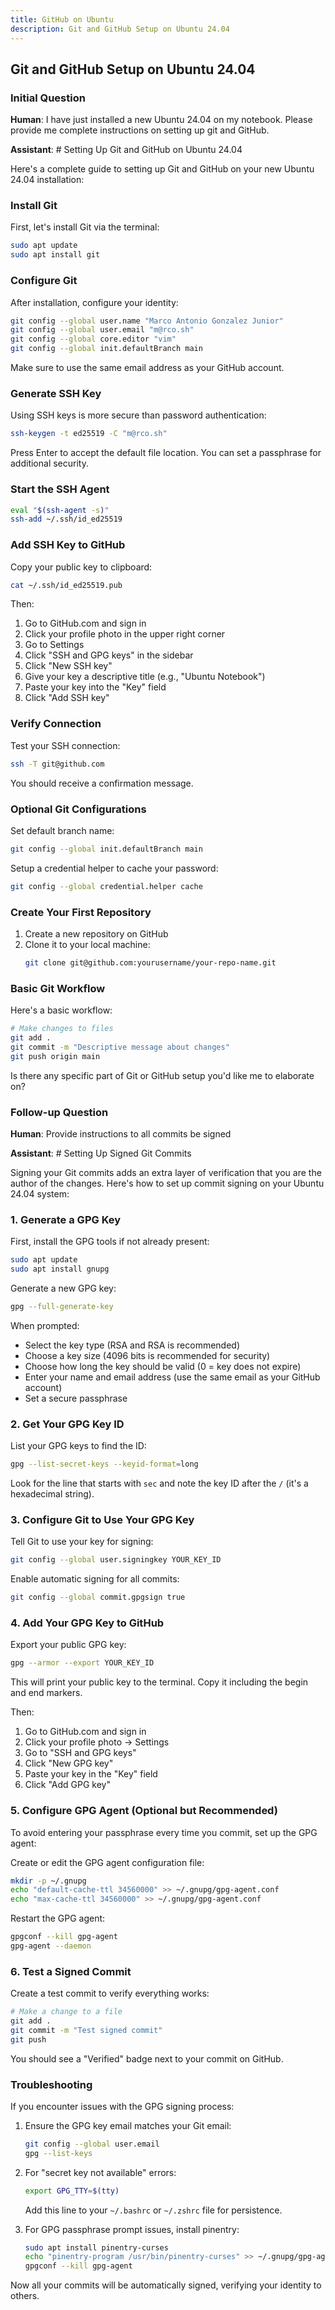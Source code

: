 ```yaml
---
title: GitHub on Ubuntu
description: Git and GitHub Setup on Ubuntu 24.04
---
```


## Git and GitHub Setup on Ubuntu 24.04

### Initial Question
**Human**: I have just installed a new Ubuntu 24.04 on my notebook. Please provide me complete instructions on setting up git and GitHub.

**Assistant**: # Setting Up Git and GitHub on Ubuntu 24.04

Here's a complete guide to setting up Git and GitHub on your new Ubuntu 24.04 installation:

### Install Git

First, let's install Git via the terminal:

```bash
sudo apt update
sudo apt install git
```

### Configure Git

After installation, configure your identity:

```bash
git config --global user.name "Marco Antonio Gonzalez Junior"
git config --global user.email "m@rco.sh"
git config --global core.editor "vim"
git config --global init.defaultBranch main
```

Make sure to use the same email address as your GitHub account.

### Generate SSH Key

Using SSH keys is more secure than password authentication:

```bash
ssh-keygen -t ed25519 -C "m@rco.sh"
```

Press Enter to accept the default file location. You can set a passphrase for additional security.

### Start the SSH Agent

```bash
eval "$(ssh-agent -s)"
ssh-add ~/.ssh/id_ed25519
```

### Add SSH Key to GitHub

Copy your public key to clipboard:

```bash
cat ~/.ssh/id_ed25519.pub
```

Then:

1. Go to GitHub.com and sign in
2. Click your profile photo in the upper right corner
3. Go to Settings
4. Click "SSH and GPG keys" in the sidebar
5. Click "New SSH key"
6. Give your key a descriptive title (e.g., "Ubuntu Notebook")
7. Paste your key into the "Key" field
8. Click "Add SSH key"

### Verify Connection

Test your SSH connection:

```bash
ssh -T git@github.com
```

You should receive a confirmation message.

### Optional Git Configurations

Set default branch name:
```bash
git config --global init.defaultBranch main
```

Setup a credential helper to cache your password:
```bash
git config --global credential.helper cache
```

### Create Your First Repository

1. Create a new repository on GitHub
2. Clone it to your local machine:
   ```bash
   git clone git@github.com:yourusername/your-repo-name.git
   ```

### Basic Git Workflow

Here's a basic workflow:

```bash
# Make changes to files
git add .
git commit -m "Descriptive message about changes"
git push origin main
```

Is there any specific part of Git or GitHub setup you'd like me to elaborate on?

### Follow-up Question
**Human**: Provide instructions to all commits be signed

**Assistant**: # Setting Up Signed Git Commits

Signing your Git commits adds an extra layer of verification that you are the author of the changes. Here's how to set up commit signing on your Ubuntu 24.04 system:

### 1. Generate a GPG Key

First, install the GPG tools if not already present:

```bash
sudo apt update
sudo apt install gnupg
```

Generate a new GPG key:

```bash
gpg --full-generate-key
```

When prompted:
- Select the key type (RSA and RSA is recommended)
- Choose a key size (4096 bits is recommended for security)
- Choose how long the key should be valid (0 = key does not expire)
- Enter your name and email address (use the same email as your GitHub account)
- Set a secure passphrase

### 2. Get Your GPG Key ID

List your GPG keys to find the ID:

```bash
gpg --list-secret-keys --keyid-format=long
```

Look for the line that starts with `sec` and note the key ID after the `/` (it's a hexadecimal string).

### 3. Configure Git to Use Your GPG Key

Tell Git to use your key for signing:

```bash
git config --global user.signingkey YOUR_KEY_ID
```

Enable automatic signing for all commits:

```bash
git config --global commit.gpgsign true
```

### 4. Add Your GPG Key to GitHub

Export your public GPG key:

```bash
gpg --armor --export YOUR_KEY_ID
```

This will print your public key to the terminal. Copy it including the begin and end markers.

Then:
1. Go to GitHub.com and sign in
2. Click your profile photo → Settings
3. Go to "SSH and GPG keys"
4. Click "New GPG key"
5. Paste your key in the "Key" field
6. Click "Add GPG key"

### 5. Configure GPG Agent (Optional but Recommended)

To avoid entering your passphrase every time you commit, set up the GPG agent:

Create or edit the GPG agent configuration file:

```bash
mkdir -p ~/.gnupg
echo "default-cache-ttl 34560000" >> ~/.gnupg/gpg-agent.conf
echo "max-cache-ttl 34560000" >> ~/.gnupg/gpg-agent.conf
```

Restart the GPG agent:

```bash
gpgconf --kill gpg-agent
gpg-agent --daemon
```

### 6. Test a Signed Commit

Create a test commit to verify everything works:

```bash
# Make a change to a file
git add .
git commit -m "Test signed commit"
git push
```

You should see a "Verified" badge next to your commit on GitHub.

### Troubleshooting

If you encounter issues with the GPG signing process:

1. Ensure the GPG key email matches your Git email:
   ```bash
   git config --global user.email
   gpg --list-keys
   ```

2. For "secret key not available" errors:
   ```bash
   export GPG_TTY=$(tty)
   ```
   Add this line to your `~/.bashrc` or `~/.zshrc` file for persistence.

3. For GPG passphrase prompt issues, install pinentry:
   ```bash
   sudo apt install pinentry-curses
   echo "pinentry-program /usr/bin/pinentry-curses" >> ~/.gnupg/gpg-agent.conf
   gpgconf --kill gpg-agent
   ```

Now all your commits will be automatically signed, verifying your identity to others.

